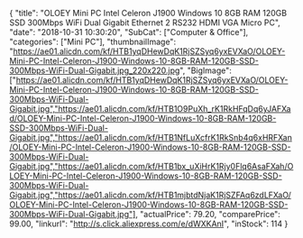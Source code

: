 {
	"title": "OLOEY Mini PC Intel Celeron J1900 Windows 10 8GB RAM 120GB SSD 300Mbps WiFi Dual Gigabit Ethernet 2 RS232 HDMI VGA Micro PC",
	"date": "2018-10-31 10:30:20",
	"SubCat": ["Computer & Office"],
	"categories": ["Mini PC"],
	"thumbnailImage": "https://ae01.alicdn.com/kf/HTB1yqDHewDqK1RjSZSyq6yxEVXaO/OLOEY-Mini-PC-Intel-Celeron-J1900-Windows-10-8GB-RAM-120GB-SSD-300Mbps-WiFi-Dual-Gigabit.jpg_220x220.jpg",
	"BigImage": ["https://ae01.alicdn.com/kf/HTB1yqDHewDqK1RjSZSyq6yxEVXaO/OLOEY-Mini-PC-Intel-Celeron-J1900-Windows-10-8GB-RAM-120GB-SSD-300Mbps-WiFi-Dual-Gigabit.jpg","https://ae01.alicdn.com/kf/HTB1O9PuXh_rK1RkHFqDq6yJAFXad/OLOEY-Mini-PC-Intel-Celeron-J1900-Windows-10-8GB-RAM-120GB-SSD-300Mbps-WiFi-Dual-Gigabit.jpg","https://ae01.alicdn.com/kf/HTB1NfLuXcfrK1RkSnb4q6xHRFXan/OLOEY-Mini-PC-Intel-Celeron-J1900-Windows-10-8GB-RAM-120GB-SSD-300Mbps-WiFi-Dual-Gigabit.jpg","https://ae01.alicdn.com/kf/HTB1bx_uXiHrK1Rjy0Flq6AsaFXah/OLOEY-Mini-PC-Intel-Celeron-J1900-Windows-10-8GB-RAM-120GB-SSD-300Mbps-WiFi-Dual-Gigabit.jpg","https://ae01.alicdn.com/kf/HTB1mjbtdNjaK1RjSZFAq6zdLFXaO/OLOEY-Mini-PC-Intel-Celeron-J1900-Windows-10-8GB-RAM-120GB-SSD-300Mbps-WiFi-Dual-Gigabit.jpg"],
	"actualPrice": 79.20,
	"comparePrice": 99.00,
	"linkurl": "http://s.click.aliexpress.com/e/dWXKAnI",
	"inStock": 114
}
